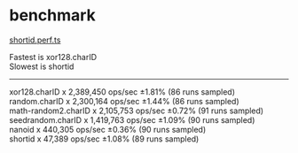 # benchmark

[shortid.perf.ts](../../test/benchmark/random-id.perf.ts)

Fastest is xor128.charID  
Slowest is shortid

-----------------------
xor128.charID x 2,389,450 ops/sec ±1.81% (86 runs sampled)  
random.charID x 2,300,164 ops/sec ±1.44% (86 runs sampled)  
math-random2.charID x 2,105,753 ops/sec ±0.72% (91 runs sampled)  
seedrandom.charID x 1,419,763 ops/sec ±1.09% (90 runs sampled)  
nanoid x 440,305 ops/sec ±0.36% (90 runs sampled)  
shortid x 47,389 ops/sec ±1.08% (89 runs sampled)
